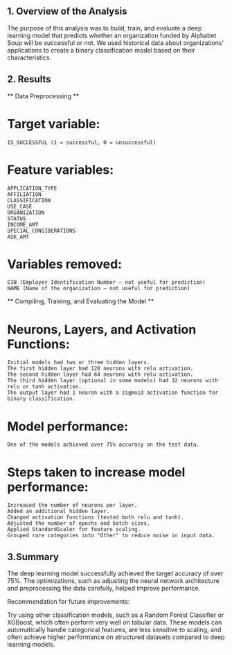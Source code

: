 ## 1. Overview of the Analysis

The purpose of this analysis was to build, train, and evaluate a deep learning model that predicts whether an organization funded by Alphabet Soup will be successful or not.
We used historical data about organizations' applications to create a binary classification model based on their characteristics.

## 2. Results

** Data Preprocessing ** 
 # Target variable:
    IS_SUCCESSFUL (1 = successful, 0 = unsuccessful)
  # Feature variables:
    APPLICATION_TYPE
    AFFILIATION
    CLASSIFICATION
    USE_CASE
    ORGANIZATION
    STATUS
    INCOME_AMT
    SPECIAL_CONSIDERATIONS
    ASK_AMT
  # Variables removed:
    EIN (Employer Identification Number — not useful for prediction)
    NAME (Name of the organization — not useful for prediction)

** Compiling, Training, and Evaluating the Model ** 
  # Neurons, Layers, and Activation Functions:
    Initial models had two or three hidden layers.
    The first hidden layer had 128 neurons with relu activation.
    The second hidden layer had 64 neurons with relu activation.
    The third hidden layer (optional in some models) had 32 neurons with relu or tanh activation.
    The output layer had 1 neuron with a sigmoid activation function for binary classification.
  # Model performance:
    One of the models achieved over 75% accuracy on the test data.
  # Steps taken to increase model performance:
    Increased the number of neurons per layer.
    Added an additional hidden layer.
    Changed activation functions (tested both relu and tanh).
    Adjusted the number of epochs and batch sizes.
    Applied StandardScaler for feature scaling.
    Grouped rare categories into "Other" to reduce noise in input data.

## 3.Summary

The deep learning model successfully achieved the target accuracy of over 75%.
The optimizations, such as adjusting the neural network architecture and preprocessing the data carefully, helped improve performance.

Recommendation for future improvements:

Try using other classification models, such as a Random Forest Classifier or XGBoost, which often perform very well on tabular data.
These models can automatically handle categorical features, are less sensitive to scaling, and often achieve higher performance on structured datasets compared to deep learning models.
